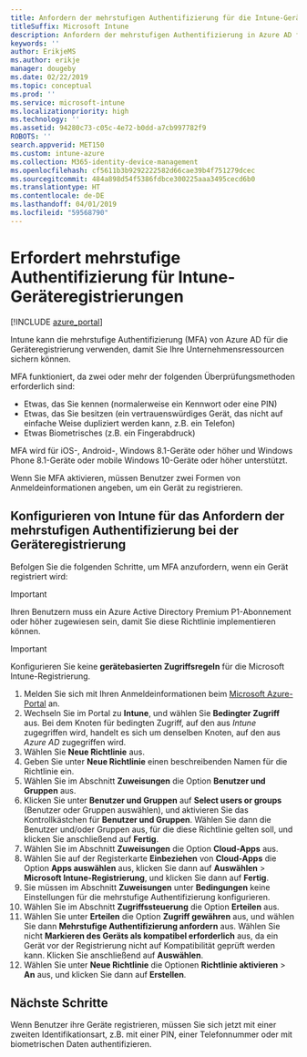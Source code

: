 ```yaml
---
title: Anfordern der mehrstufigen Authentifizierung für die Intune-Geräteregistrierung
titleSuffix: Microsoft Intune
description: Anfordern der mehrstufigen Authentifizierung in Azure AD für die Intune-Geräteregistrierung.
keywords: ''
author: ErikjeMS
ms.author: erikje
manager: dougeby
ms.date: 02/22/2019
ms.topic: conceptual
ms.prod: ''
ms.service: microsoft-intune
ms.localizationpriority: high
ms.technology: ''
ms.assetid: 94280c73-c05c-4e72-b0dd-a7cb997782f9
ROBOTS: ''
search.appverid: MET150
ms.custom: intune-azure
ms.collection: M365-identity-device-management
ms.openlocfilehash: cf5611b3b9292222582d66cae39b4f751279dcec
ms.sourcegitcommit: 484a898d54f5386fdbce300225aaa3495cecd6b0
ms.translationtype: HT
ms.contentlocale: de-DE
ms.lasthandoff: 04/01/2019
ms.locfileid: "59568790"
---
```

# <a name="require-multi-factor-authentication-for-intune-device-enrollments"></a>Erfordert mehrstufige Authentifizierung für Intune-Geräteregistrierungen

[!INCLUDE [azure_portal](./includes/azure_portal.md)]

Intune kann die mehrstufige Authentifizierung (MFA) von Azure AD für die Geräteregistrierung verwenden, damit Sie Ihre Unternehmensressourcen sichern können.

MFA funktioniert, da zwei oder mehr der folgenden Überprüfungsmethoden erforderlich sind:

- Etwas, das Sie kennen (normalerweise ein Kennwort oder eine PIN)
- Etwas, das Sie besitzen (ein vertrauenswürdiges Gerät, das nicht auf einfache Weise dupliziert werden kann, z.B. ein Telefon)
- Etwas Biometrisches (z.B. ein Fingerabdruck)

MFA wird für iOS-, Android-, Windows 8.1-Geräte oder höher und Windows Phone 8.1-Geräte oder mobile Windows 10-Geräte oder höher unterstützt.

Wenn Sie MFA aktivieren, müssen Benutzer zwei Formen von Anmeldeinformationen angeben, um ein Gerät zu registrieren.

## <a name="configure-intune-to-require-multi-factor-authentication-at-device-enrollment"></a>Konfigurieren von Intune für das Anfordern der mehrstufigen Authentifizierung bei der Geräteregistrierung

Befolgen Sie die folgenden Schritte, um MFA anzufordern, wenn ein Gerät registriert wird:

>[!Important]
>Ihren Benutzern muss ein Azure Active Directory Premium P1-Abonnement oder höher zugewiesen sein, damit Sie diese Richtlinie implementieren können.

>[!Important]
>Konfigurieren Sie keine **gerätebasierten Zugriffsregeln** für die Microsoft Intune-Registrierung.

1. Melden Sie sich mit Ihren Anmeldeinformationen beim [Microsoft Azure-Portal](https://portal.azure.com) an.
2. Wechseln Sie im Portal zu **Intune**, und wählen Sie **Bedingter Zugriff** aus. Bei dem Knoten für bedingten Zugriff, auf den aus *Intune* zugegriffen wird, handelt es sich um denselben Knoten, auf den aus *Azure AD* zugegriffen wird.
4. Wählen Sie **Neue Richtlinie** aus.
5. Geben Sie unter **Neue Richtlinie** einen beschreibenden Namen für die Richtlinie ein.
6. Wählen Sie im Abschnitt **Zuweisungen** die Option **Benutzer und Gruppen** aus. 
7. Klicken Sie unter **Benutzer und Gruppen** auf **Select users or groups** (Benutzer oder Gruppen auswählen), und aktivieren Sie das Kontrollkästchen für **Benutzer und Gruppen**. Wählen Sie dann die Benutzer und/oder Gruppen aus, für die diese Richtlinie gelten soll, und klicken Sie anschließend auf **Fertig**.
8. Wählen Sie im Abschnitt **Zuweisungen** die Option **Cloud-Apps** aus.
9. Wählen Sie auf der Registerkarte **Einbeziehen** von **Cloud-Apps** die Option **Apps auswählen** aus, klicken Sie dann auf **Auswählen** > **Microsoft Intune-Registrierung**, und klicken Sie dann auf **Fertig**.
10. Sie müssen im Abschnitt **Zuweisungen** unter **Bedingungen** keine Einstellungen für die mehrstufige Authentifizierung konfigurieren.
11. Wählen Sie im Abschnitt **Zugriffssteuerung** die Option **Erteilen** aus.
12. Wählen Sie unter **Erteilen** die Option **Zugriff gewähren** aus, und wählen Sie dann **Mehrstufige Authentifizierung anfordern** aus. Wählen Sie nicht **Markieren des Geräts als kompatibel erforderlich** aus, da ein Gerät vor der Registrierung nicht auf Kompatibilität geprüft werden kann. Klicken Sie anschließend auf **Auswählen**.
13. Wählen Sie unter **Neue Richtlinie** die Optionen **Richtlinie aktivieren** > **An** aus, und klicken Sie dann auf **Erstellen**.



## <a name="next-steps"></a>Nächste Schritte

Wenn Benutzer ihre Geräte registrieren, müssen Sie sich jetzt mit einer zweiten Identifikationsart, z.B. mit einer PIN, einer Telefonnummer oder mit biometrischen Daten authentifizieren.
